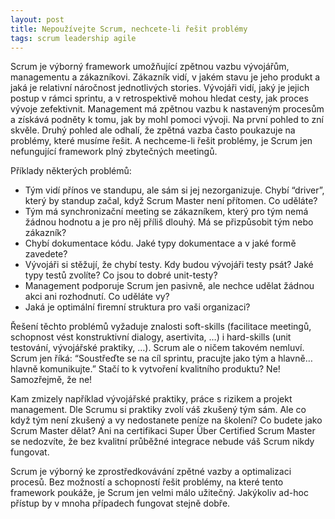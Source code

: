 ```yaml
---
layout: post
title: Nepoužívejte Scrum, nechcete-li řešit problémy
tags: scrum leadership agile
---
```


Scrum je výborný framework umožňující zpětnou vazbu vývojářům,
managementu a zákazníkovi. Zákazník vidí, v jakém stavu je jeho produkt a jaká
je relativní náročnost jednotlivých stories. Vývojáři vidí, jaký je jejich
postup v rámci sprintu, a v retrospektivě mohou hledat cesty, jak proces vývoje
zefektivnit. Management má zpětnou vazbu k nastaveným procesům a získává podněty
k tomu, jak by mohl pomoci vývoji. Na první pohled to zní skvěle. Druhý pohled
ale odhalí, že zpětná vazba často poukazuje na problémy, které musíme řešit.
A nechceme-li řešit problémy, je Scrum jen nefungující framework plný zbytečných meetingů.

Příklady některých problémů:

- Tým vidí přínos ve standupu, ale sám si jej nezorganizuje. Chybí “driver”, který by standup začal, když Scrum Master není přítomen. Co uděláte?
- Tým má synchronizační meeting se zákazníkem, který pro tým nemá žádnou hodnotu a je pro něj příliš dlouhý. Má se přizpůsobit tým nebo zákazník?
- Chybí dokumentace kódu. Jaké typy dokumentace a v jaké formě zavedete?
- Vývojáři si stěžují, že chybí testy. Kdy budou vývojáři testy psát? Jaké typy testů zvolíte? Co jsou to dobré unit-testy?
- Management podporuje Scrum jen pasivně, ale nechce udělat žádnou akci ani rozhodnutí. Co uděláte vy?
- Jaká je optimální firemní struktura pro vaši organizaci?

Řešení těchto problémů vyžaduje znalosti soft-skills (facilitace meetingů, schopnost vést
konstruktivní dialogy, asertivita, …) i hard-skills (unit testování, vývojářské praktiky, …).
Scrum ale o ničem takovém nemluví. Scrum jen říká: “Soustřeďte se na cíl sprintu, pracujte
jako tým a hlavně… hlavně komunikujte.” Stačí to k vytvoření kvalitního produktu? Ne! Samozřejmě, že ne!

Kam zmizely například vývojářské praktiky, práce s rizikem a projekt management.
Dle Scrumu si praktiky zvolí váš zkušený tým sám. Ale co když tým není zkušený a
vy nedostanete peníze na školení? Co budete jako Scrum Master dělat? Ani na certifikaci
Super Über Certified Scrum Master se nedozvíte, že bez kvalitní průběžné integrace nebude
váš Scrum nikdy fungovat.

Scrum je výborný ke zprostředkovávání zpětné vazby a optimalizaci procesů. Bez možností
a schopností řešit problémy, na které tento framework poukáže, je Scrum jen velmi málo užitečný.
Jakýkoliv ad-hoc přístup by v mnoha případech fungovat stejně dobře.
